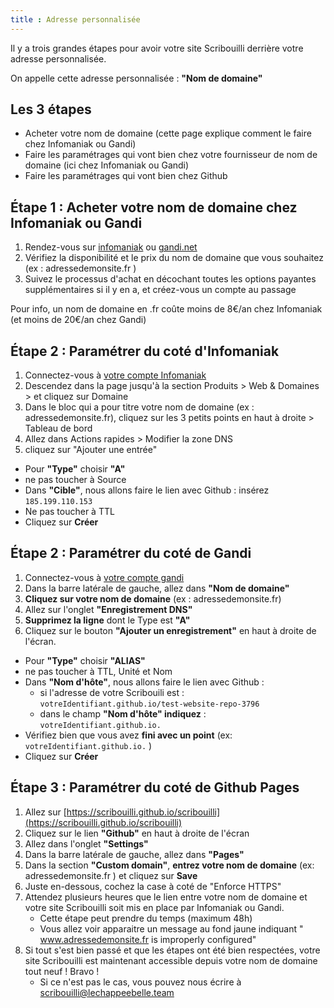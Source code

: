 ```yaml
---
title : Adresse personnalisée
---
```


Il y a trois grandes étapes pour avoir votre site Scribouilli derrière votre adresse personnalisée.

On appelle cette adresse personnalisée : **"Nom de domaine"**

## Les 3 étapes

* Acheter votre nom de domaine (cette page explique comment le faire chez Infomaniak ou Gandi)
* Faire les paramétrages qui vont bien chez votre fournisseur de nom de domaine (ici chez Infomaniak ou Gandi)
* Faire les paramétrages qui vont bien chez  Github


## Étape 1 : Acheter votre nom de domaine chez Infomaniak ou Gandi

1. Rendez-vous sur [infomaniak](https://www.infomaniak.com/fr) ou [gandi.net](https://shop.gandi.net/fr/domain/suggest/d2495163-a057-41fd-a3ab-8bca338797fd?search=)
1. Vérifiez la disponibilité et le prix du nom de domaine que vous souhaitez (ex : adressedemonsite.fr )
1. Suivez le processus d'achat en décochant toutes les options payantes supplémentaires si il y en a, et créez-vous un compte au passage

Pour info, un nom de domaine en .fr coûte moins de 8€/an chez Infomaniak (et moins de 20€/an chez Gandi)

## Étape 2 : Paramétrer du coté d'Infomaniak

1. Connectez-vous à [votre compte Infomaniak](https://login.infomaniak.com/)
1. Descendez dans la page jusqu'à la section Produits > Web & Domaines > et cliquez sur Domaine
1. Dans le bloc qui a pour titre votre nom de domaine (ex : adressedemonsite.fr), cliquez sur les 3 petits points en haut à droite > Tableau de bord
1. Allez dans Actions rapides >  Modifier la zone DNS 
1. cliquez sur "Ajouter une entrée"
 * Pour **"Type"** choisir **"A"**
 * ne pas toucher à Source
 * Dans **"Cible"**, nous allons faire le lien avec Github : insérez ```185.199.110.153```
 * Ne pas toucher à TTL
 * Cliquez sur **Créer**




## Étape 2 : Paramétrer du coté de Gandi

1. Connectez-vous à [votre compte gandi](https://admin.gandi.net)
1. Dans la barre latérale de gauche, allez dans **"Nom de domaine"**
1. **Cliquez sur votre nom de domaine** (ex : adressedemonsite.fr)
2. Allez sur l'onglet **"Enregistrement DNS"**
3. **Supprimez la ligne** dont le Type est **"A"**
4. Cliquez sur le bouton **"Ajouter un enregistrement"** en haut à droite de l'écran.
 * Pour **"Type"** choisir **"ALIAS"**
 * ne pas toucher à TTL, Unité et Nom
 * Dans **"Nom d'hôte"**, nous allons faire le lien avec Github : 
   * si l'adresse de votre Scribouili est : `votreIdentifiant.github.io/test-website-repo-3796`
   * dans le champ **"Nom d'hôte" indiquez** : `votreIdentifiant.github.io.`
 * Vérifiez bien que vous avez **fini avec un point** (ex: `votreIdentifiant.github.io.` )
 * Cliquez sur **Créer**

## Étape 3 : Paramétrer du coté de Github Pages

1. Allez sur [https://scribouilli.github.io/scribouilli](https://scribouilli.github.io/scribouilli)
1. Cliquez sur le lien **"Github"** en haut à droite de l'écran
1. Allez dans l'onglet **"Settings"**
1. Dans la barre latérale de gauche, allez dans **"Pages"**
1. Dans la section **"Custom domain"**, **entrez votre nom de domaine** (ex: adressedemonsite.fr ) et cliquez sur **Save**
1. Juste en-dessous, cochez la case à coté de "Enforce HTTPS"
1. Attendez plusieurs heures que le lien entre votre nom de domaine et votre site Scribouilli soit mis en place par Infomaniak ou Gandi.
   * Cette étape peut prendre du temps (maximum 48h)
   * Vous allez voir apparaitre un message au fond jaune indiquant " www.adressedemonsite.fr is improperly configured"
1. Si tout s'est bien passé et que les étapes ont été bien respectées, votre site Scribouilli est maintenant accessible depuis votre nom de domaine tout neuf ! Bravo !
   * Si ce n'est pas le cas, vous pouvez nous écrire à scribouilli@lechappeebelle.team





